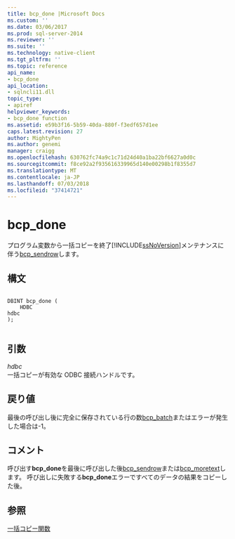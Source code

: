 ```yaml
---
title: bcp_done |Microsoft Docs
ms.custom: ''
ms.date: 03/06/2017
ms.prod: sql-server-2014
ms.reviewer: ''
ms.suite: ''
ms.technology: native-client
ms.tgt_pltfrm: ''
ms.topic: reference
api_name:
- bcp_done
api_location:
- sqlncli11.dll
topic_type:
- apiref
helpviewer_keywords:
- bcp_done function
ms.assetid: e59b3f16-5b59-40da-880f-f3edf657d1ee
caps.latest.revision: 27
author: MightyPen
ms.author: genemi
manager: craigg
ms.openlocfilehash: 630762fc74a9c1c71d24d40a1ba22bf6627a0d0c
ms.sourcegitcommit: f8ce92a2f935616339965d140e00298b1f8355d7
ms.translationtype: MT
ms.contentlocale: ja-JP
ms.lasthandoff: 07/03/2018
ms.locfileid: "37414721"
---
```

# <a name="bcpdone"></a>bcp_done
  プログラム変数から一括コピーを終了[!INCLUDE[ssNoVersion](../../includes/ssnoversion-md.md)]メンテナンスに伴う[bcp_sendrow](bcp-sendrow.md)します。  
  
## <a name="syntax"></a>構文  
  
```  
  
DBINT bcp_done (  
    HDBC   
hdbc  
);  
  
```  
  
## <a name="arguments"></a>引数  
 *hdbc*  
 一括コピーが有効な ODBC 接続ハンドルです。  
  
## <a name="returns"></a>戻り値  
 最後の呼び出し後に完全に保存されている行の数[bcp_batch](bcp-batch.md)またはエラーが発生した場合は-1。  
  
## <a name="remarks"></a>コメント  
 呼び出す**bcp_done**を最後に呼び出した後[bcp_sendrow](bcp-sendrow.md)または[bcp_moretext](bcp-moretext.md)します。 呼び出しに失敗する**bcp_done**エラーですべてのデータの結果をコピーした後。  
  
## <a name="see-also"></a>参照  
 [一括コピー関数](sql-server-driver-extensions-bulk-copy-functions.md)  
  
  

